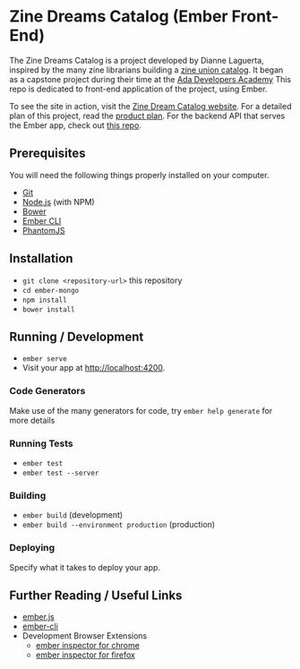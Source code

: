 # Zine Dreams Catalog (Ember Front-End)

The Zine Dreams Catalog is a project developed by Dianne Laguerta, inspired by the many zine librarians building a [zine union catalog](http://zinelibraries.info/zine-union-catalog/). It began as a capstone project during their time at the [Ada Developers Academy](wwww.adadevelopersacademy.org) This repo is dedicated to front-end application of the project, using Ember.

To see the site in action, visit the [Zine Dream Catalog website](wwww.zinedreams.com). For a detailed plan of this project, read the [product plan](../capstone_product_plan.md). For the backend API that serves the Ember app, check out [this repo](https://github.com/dlaguerta/zines-api).

## Prerequisites

You will need the following things properly installed on your computer.

* [Git](https://git-scm.com/)
* [Node.js](https://nodejs.org/) (with NPM)
* [Bower](https://bower.io/)
* [Ember CLI](https://ember-cli.com/)
* [PhantomJS](http://phantomjs.org/)

## Installation

* `git clone <repository-url>` this repository
* `cd ember-mongo`
* `npm install`
* `bower install`

## Running / Development

* `ember serve`
* Visit your app at [http://localhost:4200](http://localhost:4200).

### Code Generators

Make use of the many generators for code, try `ember help generate` for more details

### Running Tests

* `ember test`
* `ember test --server`

### Building

* `ember build` (development)
* `ember build --environment production` (production)

### Deploying

Specify what it takes to deploy your app.

## Further Reading / Useful Links

* [ember.js](http://emberjs.com/)
* [ember-cli](https://ember-cli.com/)
* Development Browser Extensions
  * [ember inspector for chrome](https://chrome.google.com/webstore/detail/ember-inspector/bmdblncegkenkacieihfhpjfppoconhi)
  * [ember inspector for firefox](https://addons.mozilla.org/en-US/firefox/addon/ember-inspector/)

